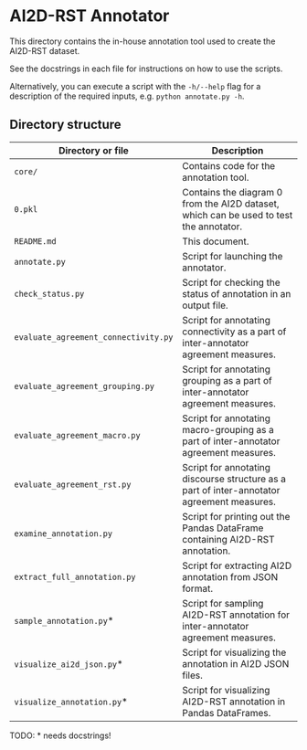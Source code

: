 # AI2D-RST Annotator

This directory contains the in-house annotation tool used to create the AI2D-RST dataset.

See the docstrings in each file for instructions on how to use the scripts.

Alternatively, you can execute a script with the `-h/--help` flag for a description of the required inputs, e.g. `python annotate.py -h`.

## Directory structure

| Directory or file | Description |
| ----------------- | ------------|
| `core/` | Contains code for the annotation tool. |
| `0.pkl` | Contains the diagram 0 from the AI2D dataset, which can be used to test the annotator. |
| `README.md` | This document. |
| `annotate.py` | Script for launching the annotator. |
| `check_status.py` | Script for checking the status of annotation in an output file. |
| `evaluate_agreement_connectivity.py` | Script for annotating connectivity as a part of inter-annotator agreement measures. |
| `evaluate_agreement_grouping.py` | Script for annotating grouping as a part of inter-annotator agreement measures. |
| `evaluate_agreement_macro.py` | Script for annotating macro-grouping as a part of inter-annotator agreement measures. |
| `evaluate_agreement_rst.py` | Script for annotating discourse structure as a part of inter-annotator agreement measures. |
| `examine_annotation.py` | Script for printing out the Pandas DataFrame containing AI2D-RST annotation. |
| `extract_full_annotation.py` | Script for extracting AI2D annotation from JSON format. |
| `sample_annotation.py`* | Script for sampling AI2D-RST annotation for inter-annotator agreement measures. |
| `visualize_ai2d_json.py`* | Script for visualizing the annotation in AI2D JSON files. |
| `visualize_annotation.py`* | Script for visualizing AI2D-RST annotation in Pandas DataFrames. |

TODO: * needs docstrings!
